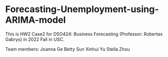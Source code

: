 # Forecasting-Unemployment-using-ARIMA-model
This is HW2 Case2 for DSO424: Business Forecasting (Professor: Robertas Gabrys) in 2022 Fall in USC.

Team members:
Joanna Ge
Betty	Sun
Xinhui Yu
Stella Zhou
